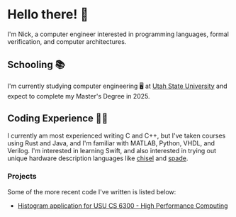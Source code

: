 # Hello there! 👋

I'm Nick, a computer engineer interested in programming languages, formal verification, and
computer architectures.

## Schooling 📚

I'm currently studying computer engineering 🖥️ at [Utah State University](https://www.usu.edu/) and
expect to complete my Master's Degree in 2025.

## Coding Experience 🧑‍💻

I currently am most experienced writing C and C++, but I've taken courses using Rust and Java, 
and I'm familiar with MATLAB, Python, VHDL, and Verilog. I'm
interested in learning Swift, and also interested in trying out unique hardware
description languages like [chisel](https://www.chisel-lang.org/) and [spade](https://spade-lang.org/).

### Projects

Some of the more recent code I've written is listed below:

- [Histogram application for USU CS 6300 - High Performance Computing](https://github.com/nwad123/usu_spring_2025/tree/hpc/Homework/2)

<!---
nwad123/nwad123 is a ✨ special ✨ repository because its `README.md` (this file) appears on your GitHub profile.
You can click the Preview link to take a look at your changes.
--->
